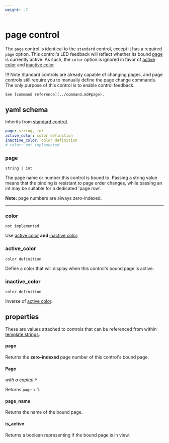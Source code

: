 ```yaml
---
weight: -7
---
```


# page control

The `page` control is identical to the `standard` control, except it has a required `page` option. This control's LED feedback will reflect whether its bound [page](../../lessons/getting-started/zcx-concepts.md#pages) is currently active. As such, the `color` option is ignored in favor of [active color](#active_color) and [inactive color](#inactive_color)

!!! Note
    Standard controls are already capable of changing pages, and page controls still require you to manually define the page change commands. The only purpose of this control is to enable control feedback.

    See [command reference](../command.md#page).


## yaml schema

Inherits from [standard control](standard.md#yaml-schema).

```yaml
page: string, int
active_color: color definition
inactive_color: color definition
# color: not implemented
```

### page
`string | int`

The page name or number this control is bound to. Passing a string value means that the binding is resistant to page order changes, while passing an int may be suitable for a dedicated 'page row'.

**Note:** page numbers are always zero-indexed.

___
### color
`not implemented`

Use [active color](#active_color) **and** [inactive color](#inactive_color).

### active_color
`color definition`

Define a color that will display when this control's bound page is active.

### inactive_color
`color definition`

Inverse of [active color](#active_color).

## properties

These are values attached to controls that can be referenced from within [template strings](../template.md#template-strings).

#### page

Returns the **zero-indexed** page number of this control's bound page.

#### Page
_with a capital `P`_

Returns `page` + 1.

#### page_name

Returns the name of the bound page.

#### is_active

Returns a boolean representing if the bound page is in view.
